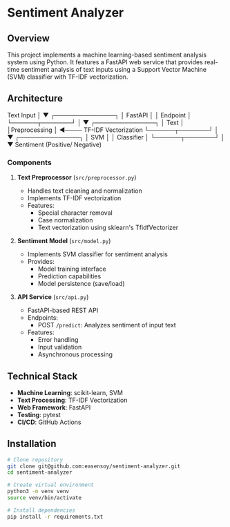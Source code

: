 # Sentiment Analyzer

## Overview
This project implements a machine learning-based sentiment analysis system using Python. It features a FastAPI web service that provides real-time sentiment analysis of text inputs using a Support Vector Machine (SVM) classifier with TF-IDF vectorization.

## Architecture
Text Input
│
▼
┌──────────────┐
│   FastAPI    │
│  Endpoint    │
└──────┬───────┘
│
▼
┌──────────────┐
│   Text       │
│Preprocessing │ ◄──── TF-IDF Vectorization
└──────┬───────┘
│
▼
┌──────────────┐
│    SVM       │
│  Classifier  │
└──────┬───────┘
│
▼
Sentiment
(Positive/
Negative)

### Components
1. **Text Preprocessor** (`src/preprocessor.py`)
   - Handles text cleaning and normalization
   - Implements TF-IDF vectorization
   - Features:
     - Special character removal
     - Case normalization
     - Text vectorization using sklearn's TfidfVectorizer

2. **Sentiment Model** (`src/model.py`)
   - Implements SVM classifier for sentiment analysis
   - Provides:
     - Model training interface
     - Prediction capabilities
     - Model persistence (save/load)

3. **API Service** (`src/api.py`)
   - FastAPI-based REST API
   - Endpoints:
     - POST `/predict`: Analyzes sentiment of input text
   - Features:
     - Error handling
     - Input validation
     - Asynchronous processing

## Technical Stack
- **Machine Learning**: scikit-learn, SVM
- **Text Processing**: TF-IDF Vectorization
- **Web Framework**: FastAPI
- **Testing**: pytest
- **CI/CD**: GitHub Actions

## Installation
```bash
# Clone repository
git clone git@github.com:easensoy/sentiment-analyzer.git
cd sentiment-analyzer

# Create virtual environment
python3 -m venv venv
source venv/bin/activate

# Install dependencies
pip install -r requirements.txt
